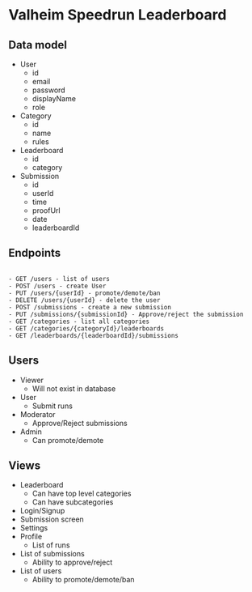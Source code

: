 # Valheim Speedrun Leaderboard

## Data model

- User
  - id
  - email
  - password
  - displayName
  - role
- Category
  - id
  - name
  - rules
- Leaderboard
  - id
  - category
- Submission
  - id
  - userId
  - time
  - proofUrl
  - date
  - leaderboardId

## Endpoints

```

- GET /users - list of users
- POST /users - create User
- PUT /users/{userId} - promote/demote/ban
- DELETE /users/{userId} - delete the user
- POST /submissions - create a new submission
- PUT /submissions/{submissionId} - Approve/reject the submission
- GET /categories - list all categories
- GET /categories/{categoryId}/leaderboards
- GET /leaderboards/{leaderboardId}/submissions

```

## Users

- Viewer
  - Will not exist in database
- User
  - Submit runs
- Moderator
  - Approve/Reject submissions
- Admin
  - Can promote/demote

## Views

- Leaderboard
  - Can have top level categories
  - Can have subcategories
- Login/Signup
- Submission screen
- Settings
- Profile
  - List of runs
- List of submissions
  - Ability to approve/reject
- List of users
  - Ability to promote/demote/ban
